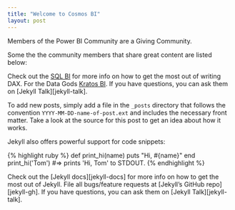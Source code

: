 ```yaml
---
title: "Welcome to Cosmos BI"
layout: post
---
```


Members of the Power BI Community are a Giving Community.

Some the the community members that share great content are listed below:

Check out the [SQL BI][SQL BI] for more info on how to get the most out of writing DAX. For the Data Gods [Kratos BI][Kratos BI]. If you have questions, you can ask them on [Jekyll Talk][jekyll-talk].

[SQL BI]:   https://www.sqlbi.com/
[Kratos BI]:   https://www.kratosbi.com/
[Guy In a Cube]: https://guyinacube.com/




To add new posts, simply add a file in the `_posts` directory that follows the convention `YYYY-MM-DD-name-of-post.ext` and includes the necessary front matter. Take a look at the source for this post to get an idea about how it works.

Jekyll also offers powerful support for code snippets:

{% highlight ruby %}
def print_hi(name)
  puts "Hi, #{name}"
end
print_hi('Tom')
#=> prints 'Hi, Tom' to STDOUT.
{% endhighlight %}

Check out the [Jekyll docs][jekyll-docs] for more info on how to get the most out of Jekyll. File all bugs/feature requests at [Jekyll’s GitHub repo][jekyll-gh]. If you have questions, you can ask them on [Jekyll Talk][jekyll-talk].
